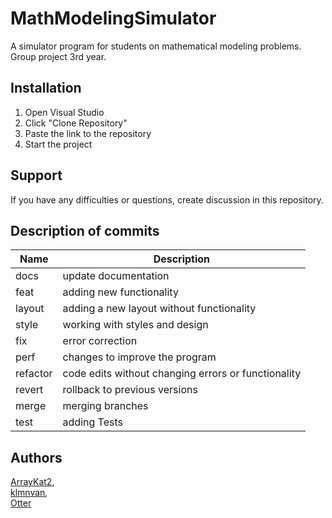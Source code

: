 # MathModelingSimulator  
A simulator program for students on mathematical modeling problems.  
Group project 3rd year.  

## Installation
1. Open Visual Studio
2. Click "Clone Repository"
3. Paste the link to the repository
4. Start the project

## Support
If you have any difficulties or questions, create discussion in this repository.

## Description of commits
| Name     | Description                                          |
| -------- | ---------------------------------------------------- |
| docs     | update documentation                                 |
| feat     | adding new functionality                             |
| layout   | adding a new layout without functionality            |
| style    | working with styles and design                       |
| fix      | error correction                                     |
| perf     | changes to improve the program                       |
| refactor | code edits without changing errors or functionality  |
| revert   | rollback to previous versions                        |
| merge    | merging branches                                     |
| test     | adding Tests                                         |

## Authors
[ArrayKat2](http://gogs.ngknn.ru:3000/ArrayKat2),  
[klmnvan](http://gogs.ngknn.ru:3000/klmnvan),  
[Otter](http://gogs.ngknn.ru:3000/Otter)  
